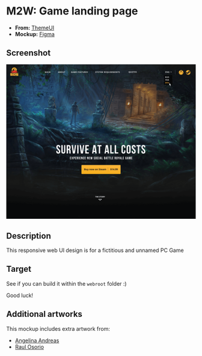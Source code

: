 # M2W: Game landing page

- **From:** [ThemeUI](https://themeui.net/free-game-landing-page-for-figma/)
- **Mockup:** [Figma](https://www.figma.com/file/TQbxiZSrdlXzn5SWfhMoA9/Game-landing-page-Responsive)

## Screenshot

![Screenshot of the Game landing page masthead](./docs/desktop.png)

## Description

This responsive web UI design is for a fictitious and unnamed PC Game

## Target

See if you can build it within the `webroot` folder :)

Good luck!

## Additional artworks

This mockup includes extra artwork from:

- [Angelina Andreas](https://angelinaandreas.artstation.com/projects/N5RYK5)
- [Raul Osorio](https://www.artstation.com/artwork/e03yeJ)
